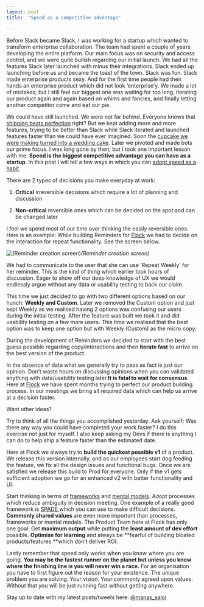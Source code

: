 ```yaml
---
layout: post
title:  "Speed as a competitive advantage"

---
```



Before Slack became Slack, I was working for a startup which wanted to transform enterprise collaboration. The team had spent a couple of years developing the entire platform. Our main focus was on security and access control, and we were quite bullish regarding our initial launch. We had all the features Slack later launched with minus their integrations. Slack ended up launching before us and became the toast of the town. Slack was fun. Slack made enterprise products sexy. And for the first time people had their hands an enterprise product which did not look ‘enterprise’y. We made a lot of mistakes; but I still feel our biggest one was waiting for too long, iterating our product again and again based on whims and fancies, and finally letting another competitor come and eat our pie.

We could have still launched. We were not far behind. Everyone knows that [shipping beats perfection](http://bjk5.com/post/60760280107/shipping-beats-perfection-explained) right? But we kept adding more and more features, trying to be better than Slack while Slack iterated and launched features faster than we could have ever imagined. Soon the [cupcake we were making turned into a wedding cake](https://blog.intercom.com/when-a-cupcake-becomes-a-wedding-cake/). Later we pivoted and made bots our prime focus. I was long gone by then; but I took one important lesson with me: **Speed is the biggest competitive advantage you can have as a startup**. In this post I will tell a few ways in which you can [adopt speed as a habit](http://firstround.com/review/speed-as-a-habit/).

There are 2 types of decisions you make everyday at work:

1. **Critical** irreversible decisions which require a lot of planning and discussion

2. **Non-critical** reversible ones which can be decided on the spot and can be changed later

I feel we spend most of our time over thinking the easily reversible ones. Here is an example: While building Reminders for [Flock](https://flock.com/in/) we had to decide on the interaction for repeat functionality. See the screen below.

![(Reminder creation screen)](https://cdn-images-1.medium.com/max/2000/0*eIAlAVlQSddzW-HZ.png)*(Reminder creation screen)*

We had to communicate to the user that she can use ‘Repeat Weekly’ for her reminder. This is the kind of thing which earlier took hours of discussion. Eager to show off our deep knowledge of UX we would endlessly argue without any data or usability testing to back our claim.

This time we just decided to go with two different options based on our hunch: **Weekly and Custom**. Later we removed the Custom option and just kept Weekly as we realised having 2 options was confusing our users during the initial testing. After the feature was built we took it and did usability testing on a few more users. This time we realised that the best option was to keep one option but with Weekly (Custom) as the micro copy.

During the development of Reminders we decided to start with the best guess possible regarding copy/interactions and then **iterate fast** to arrive on the best version of the product.

In the absence of data what we generally try to pass as fact is just our opinion. Don’t waste hours on discussing opinions when you can validated anything with data/usability testing later.**It is fatal to wait for consensus**. Here at [Flock](https://flock.com/in/) we have spent months trying to perfect our product building process. In our meetings we bring all required data which can help us arrive at a decision faster.

Want other ideas?

Try to think of all the things you accomplished yesterday. Ask yourself: Was there any way you could have completed your work faster? I do this exercise not just for myself. I also keep asking my Devs if there is anything I can do to help ship a feature faster than the estimated date.

Here at Flock we always try to **build the quickest possible v1** of a product. We release this version internally, and as our employees start dog feeding the feature, we fix all the design issues and functional bugs. Once we are satisfied we release this build to Prod for everyone. Only if the v1 gets sufficient adoption we go for an enhanced v2 with better functionality and UI.

Start thinking in terms of [frameworks](http://firstround.com/review/the-management-framework-that-propelled-LinkedIn-to-a-20-billion-company/) and [mental models](https://producthabits.com/5-mental-models-help-product-managers-acquire-retain-users/). Adopt processes which reduce ambiguity in decision meeting. One example of a really good framework is [SPADE ](http://firstround.com/review/square-defangs-difficult-decisions-with-this-system-heres-how/)which you can use to make difficult decisions. **Commonly shared values** are even more important than processes, frameworks or mental models. The Product Team here at Flock has only one goal: Get **maximum output** while putting the **least amount of dev effort** possible. **Optimise for learning** and always be **fearful of building bloated products/features **which don’t deliver ROI.

Lastly remember that speed only works when you know where you are going. **You may be the fastest runner on the planet but unless you know where the finishing line is you will never win a race.** For an organisation you have to first figure out the reason for your existence. The unique problem you are solving. Your vision. Your commonly agreed upon values. Without that you will be just running fast without getting anywhere.


Stay up to date with my latest posts/tweets here: [@manas_saloi](http://twitter.com/manas_saloi)
